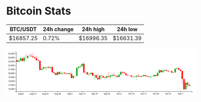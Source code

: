 # Bitcoin Stats

BTC/USDT|24h change|24h high|24h low|
|---|---|---|---|
|$16857.25|0.72%|$16996.35|$16631.39|

<img src="./chart.svg">
